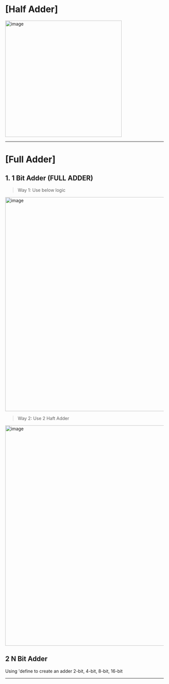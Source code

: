 # [Half Adder]
<img width="370" alt="image" src="https://github.com/user-attachments/assets/e6eeaa10-26bc-4422-bceb-28d5a6c4d181">

-------------

# [Full Adder]
## 1. 1 Bit Adder (FULL ADDER)
> Way 1: Use below logic

<img width="680" alt="image" src="https://github.com/user-attachments/assets/adc47c75-70b3-4261-b0f6-8e17f5c4fbe9">

> Way 2: Use 2 Haft Adder

<img width="700" alt="image" src="https://github.com/user-attachments/assets/d2e9d0a9-5afd-40eb-961b-48e015e2ecb8">

## 2 N Bit Adder
Using 'define to create an adder 2-bit, 4-bit, 8-bit, 16-bit

-------------
